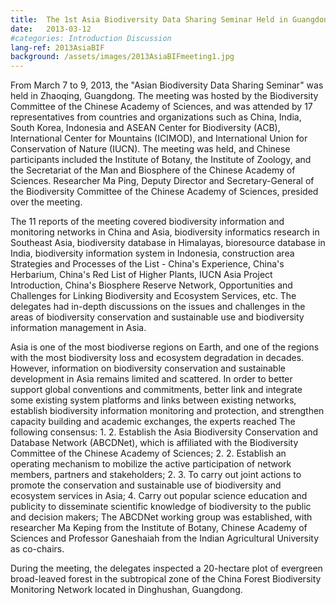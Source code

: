 ```yaml
---
title:  The 1st Asia Biodiversity Data Sharing Seminar Held in Guangdong
date:   2013-03-12
#categories: Introduction Discussion
lang-ref: 2013AsiaBIF
background: /assets/images/2013AsiaBIFmeeting1.jpg
---
```


From March 7 to 9, 2013, the "Asian Biodiversity Data Sharing Seminar" was held in Zhaoqing, Guangdong. The meeting was hosted by the Biodiversity Committee of the Chinese Academy of Sciences, and was attended by 17 representatives from countries and organizations such as China, India, South Korea, Indonesia and ASEAN Center for Biodiversity (ACB), International Center for Mountains (ICIMOD), and International Union for Conservation of Nature (IUCN). The meeting was held, and Chinese participants included the Institute of Botany, the Institute of Zoology, and the Secretariat of the Man and Biosphere of the Chinese Academy of Sciences. Researcher Ma Ping, Deputy Director and Secretary-General of the Biodiversity Committee of the Chinese Academy of Sciences, presided over the meeting.

The 11 reports of the meeting covered biodiversity information and monitoring networks in China and Asia, biodiversity informatics research in Southeast Asia, biodiversity database in Himalayas, bioresource database in India, biodiversity information system in Indonesia, construction area Strategies and Processes of the List - China's Experience, China's Herbarium, China's Red List of Higher Plants, IUCN Asia Project Introduction, China's Biosphere Reserve Network, Opportunities and Challenges for Linking Biodiversity and Ecosystem Services, etc. The delegates had in-depth discussions on the issues and challenges in the areas of biodiversity conservation and sustainable use and biodiversity information management in Asia.

Asia is one of the most biodiverse regions on Earth, and one of the regions with the most biodiversity loss and ecosystem degradation in decades. However, information on biodiversity conservation and sustainable development in Asia remains limited and scattered. In order to better support global conventions and commitments, better link and integrate some existing system platforms and links between existing networks, establish biodiversity information monitoring and protection, and strengthen capacity building and academic exchanges, the experts reached The following consensus: 1. 2. Establish the Asia Biodiversity Conservation and Database Network (ABCDNet), which is affiliated with the Biodiversity Committee of the Chinese Academy of Sciences; 2. 2. Establish an operating mechanism to mobilize the active participation of network members, partners and stakeholders; 2. 3. To carry out joint actions to promote the conservation and sustainable use of biodiversity and ecosystem services in Asia; 4. Carry out popular science education and publicity to disseminate scientific knowledge of biodiversity to the public and decision makers; The ABCDNet working group was established, with researcher Ma Keping from the Institute of Botany, Chinese Academy of Sciences and Professor Ganeshaiah from the Indian Agricultural University as co-chairs.

During the meeting, the delegates inspected a 20-hectare plot of evergreen broad-leaved forest in the subtropical zone of the China Forest Biodiversity Monitoring Network located in Dinghushan, Guangdong.

